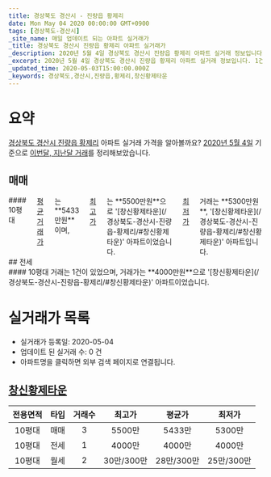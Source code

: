 ```yaml
---
title: 경상북도 경산시 - 진량읍 황제리
date: Mon May 04 2020 00:00:00 GMT+0900
tags: [경상북도-경산시]
_site_name: 매일 업데이트 되는 아파트 실거래가
_title: 경상북도 경산시 진량읍 황제리 아파트 실거래가
_description: 2020년 5월 4일 경상북도 경산시 진량읍 황제리 아파트 실거래 정보입니다. 1건 아파트 정보가 있습니다.
_excerpt: 2020년 5월 4일 경상북도 경산시 진량읍 황제리 아파트 실거래 정보입니다. 1건 아파트 정보가 있습니다.
_updated_time: 2020-05-03T15:00:00.000Z
_keywords: 경상북도,경산시,진량읍,황제리,창신황제타운
---
```





# 요약
<ins>경상북도 경산시 진량읍 황제리</ins> 아파트 실거래 가격을 알아볼까요? <ins>2020년 5월 4일</ins> 기준으로 <ins>이번달, 지난달 거래</ins>를 정리해보았습니다.

## 매매
<div class="container">
<div class="twelve columns" markdown="1">
#### 10평대
<ins>평균 거래가</ins>는 **5433만원**이며, <ins>최고가</ins>는 **5500만원**으로 '[창신황제타운](/경상북도-경산시-진량읍-황제리/#창신황제타운)' 아파트이었습니다. <ins>최저가</ins> 거래는 **5300만원**, '[창신황제타운](/경상북도-경산시-진량읍-황제리/#창신황제타운)' 아파트입니다.
</div>
</div>
## 전세
<div class="container">
<div class="twelve columns" markdown="1">
#### 10평대
거래는 1건이 있었으며, 거래가는 **4000만원**으로 '[창신황제타운](/경상북도-경산시-진량읍-황제리/#창신황제타운)' 아파트이었습니다.
</div>
</div>



# 실거래가 목록
- 실거래가 등록일: 2020-05-04
- 업데이트 된 실거래 수: 0 건
- 아파트명을 클릭하면 외부 검색 페이지로 연결됩니다.

## [창신황제타운](#창신황제타운)

|전용면적|타입|거래수|최고가|평균가|최저가|
|:---:|:---:|:---:|:---:|:---:|:---:|
|10평대|<span class="deal-type-1">매매</span>|3|5500만|5433만|5300만|
|10평대|<span class="deal-type-2">전세</span>|1|4000만|4000만|4000만|
|10평대|<span class="deal-type-3">월세</span>|2|30만/300만|28만/300만|25만/300만|

<br/>



